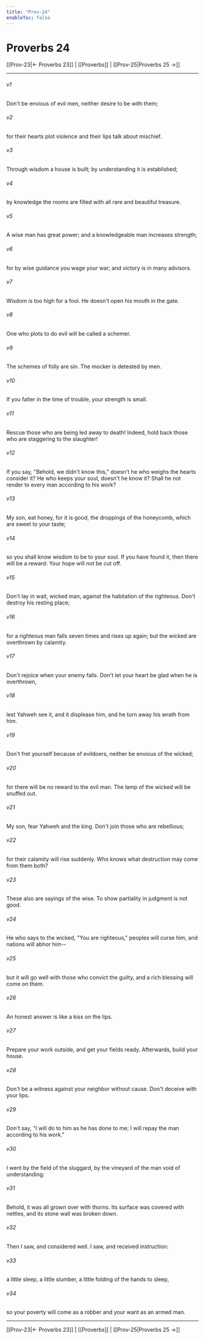 ```yaml
---
title: "Prov-24"
enableToc: false
---
```

# Proverbs 24

[[Prov-23|← Proverbs 23]] | [[Proverbs]] | [[Prov-25|Proverbs 25 →]]
***



###### v1 
Don't be envious of evil men, neither desire to be with them; 

###### v2 
for their hearts plot violence and their lips talk about mischief. 

###### v3 
Through wisdom a house is built; by understanding it is established; 

###### v4 
by knowledge the rooms are filled with all rare and beautiful treasure. 

###### v5 
A wise man has great power; and a knowledgeable man increases strength; 

###### v6 
for by wise guidance you wage your war; and victory is in many advisors. 

###### v7 
Wisdom is too high for a fool. He doesn't open his mouth in the gate. 

###### v8 
One who plots to do evil will be called a schemer. 

###### v9 
The schemes of folly are sin. The mocker is detested by men. 

###### v10 
If you falter in the time of trouble, your strength is small. 

###### v11 
Rescue those who are being led away to death! Indeed, hold back those who are staggering to the slaughter! 

###### v12 
If you say, "Behold, we didn't know this," doesn't he who weighs the hearts consider it? He who keeps your soul, doesn't he know it? Shall he not render to every man according to his work? 

###### v13 
My son, eat honey, for it is good, the droppings of the honeycomb, which are sweet to your taste; 

###### v14 
so you shall know wisdom to be to your soul. If you have found it, then there will be a reward: Your hope will not be cut off. 

###### v15 
Don't lay in wait, wicked man, against the habitation of the righteous. Don't destroy his resting place; 

###### v16 
for a righteous man falls seven times and rises up again; but the wicked are overthrown by calamity. 

###### v17 
Don't rejoice when your enemy falls. Don't let your heart be glad when he is overthrown, 

###### v18 
lest Yahweh see it, and it displease him, and he turn away his wrath from him. 

###### v19 
Don't fret yourself because of evildoers, neither be envious of the wicked; 

###### v20 
for there will be no reward to the evil man. The lamp of the wicked will be snuffed out. 

###### v21 
My son, fear Yahweh and the king. Don't join those who are rebellious; 

###### v22 
for their calamity will rise suddenly. Who knows what destruction may come from them both? 

###### v23 
These also are sayings of the wise. To show partiality in judgment is not good. 

###### v24 
He who says to the wicked, "You are righteous," peoples will curse him, and nations will abhor him-- 

###### v25 
but it will go well with those who convict the guilty, and a rich blessing will come on them. 

###### v26 
An honest answer is like a kiss on the lips. 

###### v27 
Prepare your work outside, and get your fields ready. Afterwards, build your house. 

###### v28 
Don't be a witness against your neighbor without cause. Don't deceive with your lips. 

###### v29 
Don't say, "I will do to him as he has done to me; I will repay the man according to his work." 

###### v30 
I went by the field of the sluggard, by the vineyard of the man void of understanding: 

###### v31 
Behold, it was all grown over with thorns. Its surface was covered with nettles, and its stone wall was broken down. 

###### v32 
Then I saw, and considered well. I saw, and received instruction: 

###### v33 
a little sleep, a little slumber, a little folding of the hands to sleep, 

###### v34 
so your poverty will come as a robber and your want as an armed man.

***
[[Prov-23|← Proverbs 23]] | [[Proverbs]] | [[Prov-25|Proverbs 25 →]]
